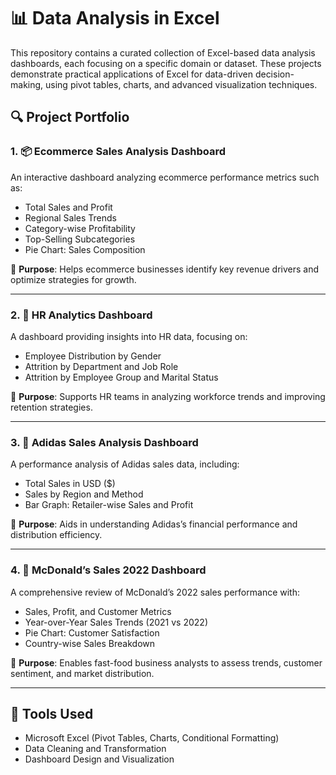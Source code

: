# 📊 Data Analysis in Excel

This repository contains a curated collection of Excel-based data analysis dashboards, each focusing on a specific domain or dataset. These projects demonstrate practical applications of Excel for data-driven decision-making, using pivot tables, charts, and advanced visualization techniques.

## 🔍 Project Portfolio

### 1. 📦 Ecommerce Sales Analysis Dashboard
An interactive dashboard analyzing ecommerce performance metrics such as:
- Total Sales and Profit
- Regional Sales Trends
- Category-wise Profitability
- Top-Selling Subcategories
- Pie Chart: Sales Composition

📌 **Purpose**: Helps ecommerce businesses identify key revenue drivers and optimize strategies for growth.

---

### 2. 👥 HR Analytics Dashboard
A dashboard providing insights into HR data, focusing on:
- Employee Distribution by Gender
- Attrition by Department and Job Role
- Attrition by Employee Group and Marital Status

📌 **Purpose**: Supports HR teams in analyzing workforce trends and improving retention strategies.

---

### 3. 👟 Adidas Sales Analysis Dashboard
A performance analysis of Adidas sales data, including:
- Total Sales in USD ($)
- Sales by Region and Method
- Bar Graph: Retailer-wise Sales and Profit

📌 **Purpose**: Aids in understanding Adidas’s financial performance and distribution efficiency.

---

### 4. 🍔 McDonald’s Sales 2022 Dashboard
A comprehensive review of McDonald’s 2022 sales performance with:
- Sales, Profit, and Customer Metrics
- Year-over-Year Sales Trends (2021 vs 2022)
- Pie Chart: Customer Satisfaction
- Country-wise Sales Breakdown

📌 **Purpose**: Enables fast-food business analysts to assess trends, customer sentiment, and market distribution.

---

## 🧰 Tools Used
- Microsoft Excel (Pivot Tables, Charts, Conditional Formatting)
- Data Cleaning and Transformation
- Dashboard Design and Visualization


